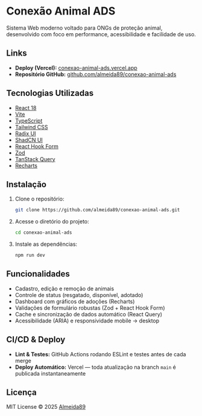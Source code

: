 # Conexão Animal ADS 

Sistema Web moderno voltado para ONGs de proteção animal, desenvolvido com foco em performance, acessibilidade e facilidade de uso.

## Links

- **Deploy (Vercel):** [conexao-animal-ads.vercel.app](https://conexao-animal-ads.vercel.app/)
- **Repositório GitHub:** [github.com/almeida89/conexao-animal-ads](https://github.com/almeida89/conexao-animal-ads)

## Tecnologias Utilizadas

- [React 18](https://react.dev/)
- [Vite](https://vitejs.dev/)
- [TypeScript](https://www.typescriptlang.org/)
- [Tailwind CSS](https://tailwindcss.com/)
- [Radix UI](https://www.radix-ui.com/)
- [ShadCN UI](https://ui.shadcn.dev/)
- [React Hook Form](https://react-hook-form.com/)
- [Zod](https://zod.dev/)
- [TanStack Query](https://tanstack.com/query/latest)
- [Recharts](https://recharts.org/en-US/)

## Instalação

1. Clone o repositório:

   ```bash
   git clone https://github.com/almeida89/conexao-animal-ads.git

2. Acesse o diretório do projeto:
   
   ```bash
   cd conexao-animal-ads

4. Instale as dependências:

   ```bash
   npm run dev
   
## Funcionalidades

- Cadastro, edição e remoção de animais  
- Controle de status (resgatado, disponível, adotado)  
- Dashboard com gráficos de adoções (Recharts)  
- Validações de formulário robustas (Zod + React Hook Form)  
- Cache e sincronização de dados automático (React Query)  
- Acessibilidade (ARIA) e responsividade mobile → desktop  

## CI/CD & Deploy

- **Lint & Testes:** GitHub Actions rodando ESLint e testes antes de cada merge  
- **Deploy Automático:** Vercel — toda atualização na branch `main` é publicada instantaneamente  

## Licença

MIT License © 2025 [Almeida89](https://github.com/almeida89)


